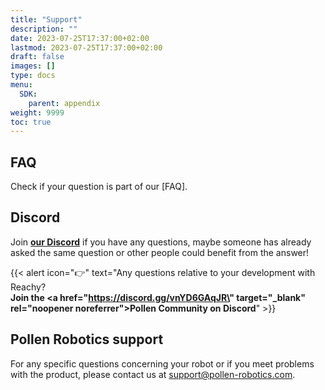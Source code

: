 ```yaml
---
title: "Support"
description: ""
date: 2023-07-25T17:37:00+02:00
lastmod: 2023-07-25T17:37:00+02:00
draft: false
images: []
type: docs
menu:
  SDK:
    parent: appendix
weight: 9999
toc: true
---
```


## FAQ

Check if your question is part of our [FAQ].

## Discord

Join **[our Discord](https://discord.gg/vnYD6GAqJR)** if you have any questions, maybe someone has already asked the same question or other people could benefit from the answer!

{{< alert icon="👉" text="Any questions relative to your development with Reachy?</br><b>Join the <a href=\"https://discord.gg/vnYD6GAqJR\" target=\"_blank\" rel=\"noopener noreferrer\">Pollen Community on Discord</a></b>" >}}


## Pollen Robotics support

For any specific questions concerning your robot or if you meet problems with the product, please contact us at [support@pollen-robotics.com](mailto:support@pollen-robotics.com).
